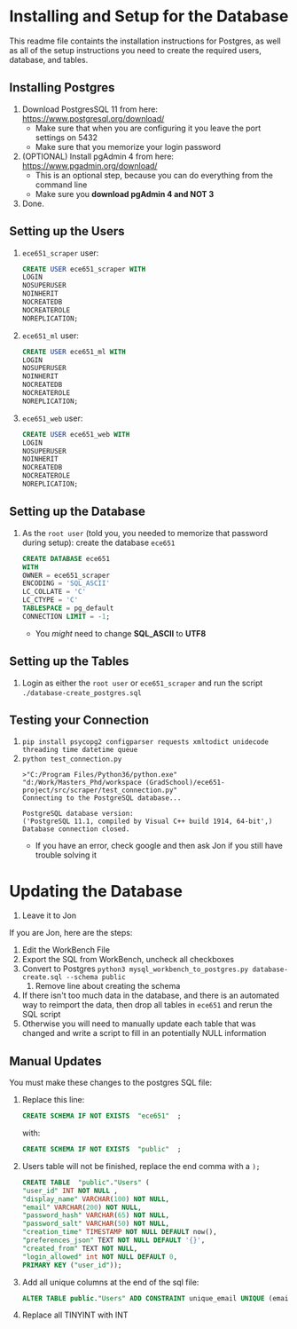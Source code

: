Installing and Setup for the Database
=====================================

This readme file containts the installation instructions for Postgres, 
as well as all of the setup instructions you need to create the required users, database, and tables.


Installing Postgres
-------------------
1. Download PostgresSQL 11 from here: https://www.postgresql.org/download/
    * Make sure that when you are configuring it you leave the port settings on 5432
    * Make sure that you memorize your login password
1. (OPTIONAL) Install pgAdmin 4 from here: https://www.pgadmin.org/download/
    * This is an optional step, because you can do everything from the command line
    * Make sure you **download pgAdmin 4 and NOT 3**
1. Done.


Setting up the Users
--------------------
1. `ece651_scraper` user:
    ```sql
    CREATE USER ece651_scraper WITH
    LOGIN
    NOSUPERUSER
    NOINHERIT
    NOCREATEDB
    NOCREATEROLE
    NOREPLICATION;
    ```
1. `ece651_ml` user:
    ```sql
    CREATE USER ece651_ml WITH
    LOGIN
    NOSUPERUSER
    NOINHERIT
    NOCREATEDB
    NOCREATEROLE
    NOREPLICATION;
    ```
1. `ece651_web` user:
    ```sql
    CREATE USER ece651_web WITH
    LOGIN
    NOSUPERUSER
    NOINHERIT
    NOCREATEDB
    NOCREATEROLE
    NOREPLICATION;
    ```


Setting up the Database
-----------------------
1. As the `root user` (told you, you needed to memorize that password during setup): create the database `ece651`
    ```sql
    CREATE DATABASE ece651
    WITH 
    OWNER = ece651_scraper
    ENCODING = 'SQL_ASCII'
    LC_COLLATE = 'C'
    LC_CTYPE = 'C'
    TABLESPACE = pg_default
    CONNECTION LIMIT = -1;
    ```
    * You *might* need to change **SQL_ASCII** to **UTF8**

Setting up the Tables
---------------------
1. Login as either the `root user` or `ece651_scraper` and run the script `./database-create_postgres.sql`


Testing your Connection
-----------------------
1. `pip install psycopg2 configparser requests xmltodict unidecode threading time datetime queue`
1. `python test_connection.py`
    ```
    >"C:/Program Files/Python36/python.exe" "d:/Work/Masters_Phd/workspace (GradSchool)/ece651-project/src/scraper/test_connection.py"
    Connecting to the PostgreSQL database...

    PostgreSQL database version:
    ('PostgreSQL 11.1, compiled by Visual C++ build 1914, 64-bit',)
    Database connection closed.
    ```
    * If you have an error, check google and then ask Jon if you still have trouble solving it


Updating the Database
=====================
1. Leave it to Jon

If you are Jon, here are the steps:
1. Edit the WorkBench File
1. Export the SQL from WorkBench, uncheck all checkboxes
1. Convert to Postgres `python3 mysql_workbench_to_postgres.py database-create.sql --schema public`
    1. Remove line about creating the schema
1. If there isn't too much data in the database, and there is an automated way to reimport the data, then drop all tables in `ece651` and rerun the SQL script
1. Otherwise you will need to manually update each table that was changed and write a script to fill in an potentially NULL information

Manual Updates
--------------
You must make these changes to the postgres SQL file:
1. Replace this line:
    ```sql
    CREATE SCHEMA IF NOT EXISTS  "ece651"  ;
    ```
    with:
    ```sql
    CREATE SCHEMA IF NOT EXISTS  "public"  ;
    ```
1. Users table will not be finished, replace the end comma with a `);`
    ```sql
    CREATE TABLE  "public"."Users" (
    "user_id" INT NOT NULL ,
    "display_name" VARCHAR(100) NOT NULL,
    "email" VARCHAR(200) NOT NULL,
    "password_hash" VARCHAR(65) NOT NULL,
    "password_salt" VARCHAR(50) NOT NULL,
    "creation_time" TIMESTAMP NOT NULL DEFAULT now(),
    "preferences_json" TEXT NOT NULL DEFAULT '{}',
    "created_from" TEXT NOT NULL,
    "login_allowed" int NOT NULL DEFAULT 0,
    PRIMARY KEY ("user_id"));
    ```
1. Add all unique columns at the end of the sql file: 
    ```sql
    ALTER TABLE public."Users" ADD CONSTRAINT unique_email UNIQUE (email);
    ```
1. Replace all TINYINT with INT